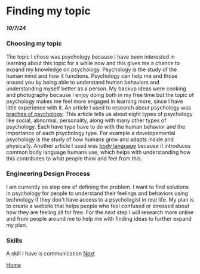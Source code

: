 # Finding my topic
##### 10/7/24

### Choosing my topic
The topic I chose was psychology because I have been interested in learning about this topic for a while now and this gives me a chance to expand my knowledge on psychology. Psychology is the study of the human mind and how it functions. Psychology can help me and those around you by being able to understand human behaviors and understanding myself better as a person. My backup ideas were cooking and photography because I enjoy doing both in my free time but the topic of psychology makes me feel more engaged in learning more, since I have little experience with it. An article I used to research about psychology was [braches of psychology](https://www.snhu.edu/about-us/newsroom/social-sciences/types-of-psychology). This article tells us about eight types of psychology like social, abnormal, personality, along with many other types of psychology. Each have type have to do with the human behavior and the importance of each psychology type. For example a developemental psychology is the study of how humans grow and adapts inside and physically. Another article I used was [body language](https://www.verywellmind.com/understand-body-language-and-facial-expressions-4147228) because it introduces common body language humans use, which helps with understanding how this contributes to what people think and feel from this. 

### Engineering Design Process
I am currently on step one of defining the problem. I want to find solutions in psychology for people to understand their feelings and behaviors using technology if they don't have access to a psychologist in real life. My plan is to create a website that helps people who feel confused or stressed about how they are feeling all for free. For the next step I will research more online and from people around me to help me with finding ideas to further expand my plan.

### Skills
A skill I have is communication 
[Next](entry02.md)

[Home](../README.md)
